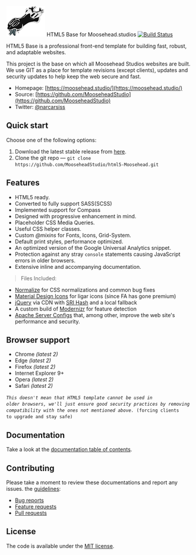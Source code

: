 ![Moosehead.Studio-Icon](icon.png) HTML5 Base for Moosehead.studios [![Build Status](https://travis-ci.org/h5bp/html5-boilerplate.svg)](https://travis-ci.org/h5bp/html5-boilerplate)

HTML5 Base is a professional front-end template for building fast, robust, and adaptable websites.

This project is the base on which all Moosehead Studios websites are built. We use GIT as a place for template revisions (except clients), updates and security updates to help keep the web secure and fast.

* Homepage: [https://moosehead.studio/](https://moosehead.studio/)
* Source: [https://github.com/MooseheadStudio](https://github.com/MooseheadStudio)
* Twitter: [@narcarsiss](https://twitter.com/narcarsiss)


## Quick start

Choose one of the following options:

1. Download the latest stable release from
   [here](https://github.com/MooseheadStudio/html5-Moosehead/).
2. Clone the git repo — `git clone
   https://github.com/MooseheadStudio/html5-Moosehead.git`


## Features

* HTML5 ready.
* Converted to fully support SASS(SCSS)
* Implemented support for Compass
* Designed with progressive enhancement in mind.
* Placeholder CSS Media Queries.
* Useful CSS helper classes.
* Custom _@mixins_ for Fonts, Icons, Grid-System.
* Default print styles, performance optimized.
* An optimized version of the Google Universal Analytics snippet.
* Protection against any stray `console` statements causing JavaScript
  errors in older browsers.
* Extensive inline and accompanying documentation.
> Files Included:
  * [Normalize](https://neolas.github.com/normalize.css/)
    for CSS normalizations and common bug fixes
  * [Material Design Icons](https://materialdesign.io/)
    for ligar icons (since FA has gone premium)
  * [jQuery](https://jquery.com/) via CDN with [SRI Hash](https://developer.mozilla.org/en-US/docs/Web/Security/Subresource_Integrity) and a local fallback
  * A custom build of [Modernizr](https://modernizr.com/) for feature
    detection
  * [Apache Server Configs](https://github.com/h5bp/server-configs-apache)
    that, among other, improve the web site's performance and security.


## Browser support

* Chrome *(latest 2)*
* Edge *(latest 2)*
* Firefox *(latest 2)*
* Internet Explorer 9+
* Opera *(latest 2)*
* Safari *(latest 2)*

*<code>This doesn't mean that HTML5 template cannot be used in older browsers,
we'll just ensure good security practices by removing compatibility with
the ones not mentioned above.* (forcing clients to upgrade and stay safe)</code>


## Documentation

Take a look at the [documentation table of contents](dist/doc/TOC.md).


## Contributing
Please take a moment to review these documentations and report any issues.
the [guidelines](.github/CONTRIBUTING.md):

* [Bug reports](.github/CONTRIBUTING.md#bugs)
* [Feature requests](.github/CONTRIBUTING.md#features)
* [Pull requests](.github/CONTRIBUTING.md#pull-requests)


## License

The code is available under the [MIT license](LICENSE.txt).
